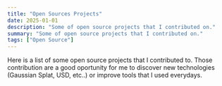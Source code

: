 ```yaml
---
title: "Open Sources Projects"
date: 2025-01-01
description: "Some of open source projects that I contributed on."
summary: "Some of open source projects that I contributed on."
tags: ["Open Source"]
---
```


Here is a list of some open source projects that I contributed to. Those contribution are a good oportunity for me to discover new technologies (Gaussian Splat, USD, etc..) or improve tools that I used everydays.
